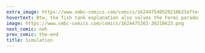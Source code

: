 ```yaml
---
extra_image: https://www.smbc-comics.com/comics/162447540520210623after.png
hovertext: Btw, the fish tank explanation also solves the Fermi paradox.
image: https://www.smbc-comics.com/comics/1624475363-20210623.png
next_comic: nah
prev_comic: the-end
title: Simulation
---
```


